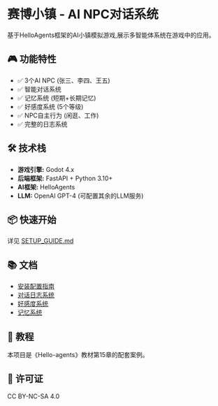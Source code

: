 # 赛博小镇 - AI NPC对话系统

基于HelloAgents框架的AI小镇模拟游戏,展示多智能体系统在游戏中的应用。

## 🎮 功能特性

- ✅ 3个AI NPC (张三、李四、王五)
- ✅ 智能对话系统
- ✅ 记忆系统 (短期+长期记忆)
- ✅ 好感度系统 (5个等级)
- ✅ NPC自主行为 (闲逛、工作)
- ✅ 完整的日志系统

## 🛠️ 技术栈

- **游戏引擎:** Godot 4.x
- **后端框架:** FastAPI + Python 3.10+
- **AI框架:** HelloAgents
- **LLM:** OpenAI GPT-4 (可配置其余的LLM服务)

## 📦 快速开始

详见 [SETUP_GUIDE.md](SETUP_GUIDE.md)

## 📚 文档

- [安装配置指南](SETUP_GUIDE.md)
- [对话日志系统](DIALOGUE_LOG_GUIDE.md)
- [好感度系统](AFFINITY_SYSTEM_GUIDE.md)
- [记忆系统](MEMORY_SYSTEM_GUIDE.md)

## 📖 教程

本项目是《Hello-agents》教材第15章的配套案例。

## 📄 许可证

CC BY-NC-SA 4.0
